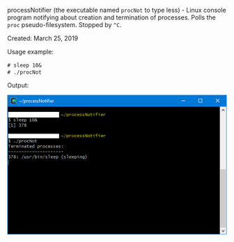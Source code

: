 processNotifier (the executable named `procNot` to type less) - Linux console program notifying about creation and termination of processes.
Polls the `proc` pseudo-filesystem. Stopped by `^C`.

Created: March 25, 2019

Usage example:

```console
# sleep 10&
# ./procNot
```

Output:

![Program output](output.png)
